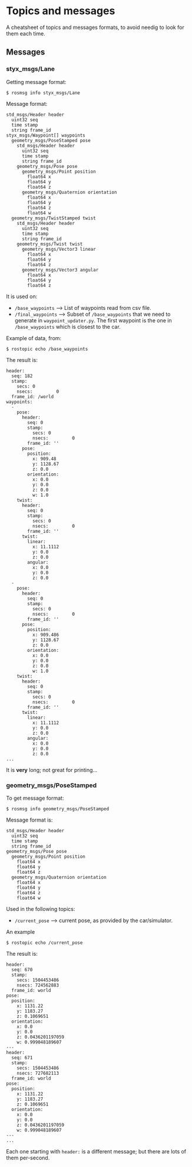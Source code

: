 # Topics and messages

A cheatsheet of topics and messages formats, to avoid needig to look for them each time.


## Messages

### styx_msgs/Lane

Getting message format:

```
$ rosmsg info styx_msgs/Lane
```

Message format:

```
std_msgs/Header header
  uint32 seq
  time stamp
  string frame_id
styx_msgs/Waypoint[] waypoints
  geometry_msgs/PoseStamped pose
    std_msgs/Header header
      uint32 seq
      time stamp
      string frame_id
    geometry_msgs/Pose pose
      geometry_msgs/Point position
        float64 x
        float64 y
        float64 z
      geometry_msgs/Quaternion orientation
        float64 x
        float64 y
        float64 z
        float64 w
  geometry_msgs/TwistStamped twist
    std_msgs/Header header
      uint32 seq
      time stamp
      string frame_id
    geometry_msgs/Twist twist
      geometry_msgs/Vector3 linear
        float64 x
        float64 y
        float64 z
      geometry_msgs/Vector3 angular
        float64 x
        float64 y
        float64 z
```

It is used on:

- `/base_waypoints` --> List of waypoints read from csv file.
-  `/final_waypoints` --> Subset of `/base_waypoints` that we need to generate in `waypoint_updater.py`. The first waypoint is the one in `/base_waypoints` which is closest to the car.

Example of data, from:

`$ rostopic echo /base_waypoints`

The result is:

```
header:
  seq: 182
  stamp:
    secs: 0
    nsecs:         0
  frame_id: /world
waypoints:
  -
    pose:
      header:
        seq: 0
        stamp:
          secs: 0
          nsecs:         0
        frame_id: ''
      pose:
        position:
          x: 909.48
          y: 1128.67
          z: 0.0
        orientation:
          x: 0.0
          y: 0.0
          z: 0.0
          w: 1.0
    twist:
      header:
        seq: 0
        stamp:
          secs: 0
          nsecs:         0
        frame_id: ''
      twist:
        linear:
          x: 11.1112
          y: 0.0
          z: 0.0
        angular:
          x: 0.0
          y: 0.0
          z: 0.0
  -
    pose:
      header:
        seq: 0
        stamp:
          secs: 0
          nsecs:         0
        frame_id: ''
      pose:
        position:
          x: 909.486
          y: 1128.67
          z: 0.0
        orientation:
          x: 0.0
          y: 0.0
          z: 0.0
          w: 1.0
    twist:
      header:
        seq: 0
        stamp:
          secs: 0
          nsecs:         0
        frame_id: ''
      twist:
        linear:
          x: 11.1112
          y: 0.0
          z: 0.0
        angular:
          x: 0.0
          y: 0.0
          z: 0.0
...
```

It is **very** long; not great for printing...

### geometry_msgs/PoseStamped

To get message format:

```
$ rosmsg info geometry_msgs/PoseStamped
```

Message format is:

```
std_msgs/Header header
  uint32 seq
  time stamp
  string frame_id
geometry_msgs/Pose pose
  geometry_msgs/Point position
    float64 x
    float64 y
    float64 z
  geometry_msgs/Quaternion orientation
    float64 x
    float64 y
    float64 z
    float64 w
```

Used in the following topics:

- `/current_pose` --> current pose, as provided by the car/simulator.

An example

```
$ rostopic echo /current_pose
```

The result is:

```
header:
  seq: 670
  stamp:
    secs: 1504453486
    nsecs: 724562883
  frame_id: world
pose:
  position:
    x: 1131.22
    y: 1183.27
    z: 0.1069651
  orientation:
    x: 0.0
    y: 0.0
    z: 0.0436201197059
    w: 0.999048189607
---
header:
  seq: 671
  stamp:
    secs: 1504453486
    nsecs: 727682113
  frame_id: world
pose:
  position:
    x: 1131.22
    y: 1183.27
    z: 0.1069651
  orientation:
    x: 0.0
    y: 0.0
    z: 0.0436201197059
    w: 0.999048189607
---
...
```

Each one starting with `header:` is a different message; but there are lots of them per-second.